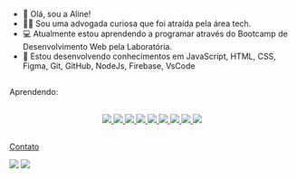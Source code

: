 - 👋 Olá, sou a Aline!
- 🧑‍🎓 Sou uma advogada curiosa que foi atraída pela área tech.
- 💻 Atualmente estou aprendendo a programar através do Bootcamp de Desenvolvimento Web pela Laboratória. 
- 🌱 Estou desenvolvendo conhecimentos em JavaScript, HTML, CSS, Figma, Git, GitHub, NodeJs, Firebase, VsCode

##

Aprendendo:

<div style='text-align:center'><br>
  <a href="https://developer.mozilla.org/en-US/docs/Learn/JavaScript/First_steps/What_is_JavaScript">
  <img src="https://skillicons.dev/icons?i=js"/>
  <a href="https://developer.mozilla.org/en-US/docs/Learn/Getting_started_with_the_web/HTML_basics">
  <img src="https://skillicons.dev/icons?i=html"/>
  <a href="https://developer.mozilla.org/en-US/docs/Web/CSS">
  <img src="https://skillicons.dev/icons?i=css"/>
  <a href="https://figma.com">
  <img src="https://skillicons.dev/icons?i=figma"/>
  <a href="https://git-scm.com/">
  <img src="https://skillicons.dev/icons?i=git"/>
  <a href="https://github.com/">
  <a href="https://nodejs.org/en">
  <img src="https://skillicons.dev/icons?i=nodejs"/>
  <img src="https://skillicons.dev/icons?i=github"/>
  <a href="https://firebase.google.com/">
  <img src="https://skillicons.dev/icons?i=firebase"/>
  <a href="https://code.visualstudio.com/">
  <img src="https://skillicons.dev/icons?i=vscode"/>
</div>

##
Contato

<a href = "mailto:alinebpamplona@gmail.com"><img src="https://img.shields.io/badge/-Gmail-%23333?style=for-the-badge&logo=gmail&logoColor=white" target="_blank"></a>
  <a href="https://www.linkedin.com/in/alinepamplona" target="_blank"><img src="https://img.shields.io/badge/-LinkedIn-%230077B5?style=for-the-badge&logo=linkedin&logoColor=white" target="_blank"></a> 

